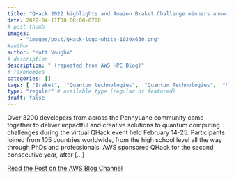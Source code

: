 ```yaml
---
title: "QHack 2022 highlights and Amazon Braket Challenge winners announced"
date: 2022-04-11T00:00:00-0700
# post thumb
images:
    - "images/post/QHack-logo-white-1039x630.png"
#author
author: "Matt Vaughn"
# description
description: " (reposted from AWS HPC Blog)"
# Taxonomies
categories: []
tags: [ "Braket",  "Quantum technologies",  "Quantum Technologies",  "hpcblog", ]
type: "regular" # available type (regular or featured)
draft: false
---
```


Over 3200 developers from across the PennyLane community came together to deliver impactful and creative solutions to quantum computing challenges during the virtual QHack event held February 14-25. Participants joined from 105 countries worldwide, from the high school level all the way through PhDs and professionals. AWS sponsored QHack for the second consecutive year, after […]

<a href="https://aws.amazon.com/blogs/quantum-computing/qhack-2022-highlights-and-amazon-braket-challenge-winners-announced/" class="btn btn-primary btn-lg active" role="button" aria-pressed="true" style="margin-top: 8px;">Read the Post on the AWS Blog Channel</a>